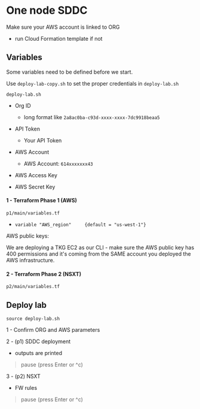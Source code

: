 # One node SDDC 
Make sure your AWS account is linked to ORG
- run Cloud Formation template if not


## Variables
Some variables need to be defined before we start. 

Use `deploy-lab-copy.sh` to set the proper credentials in `deploy-lab.sh` 
```
deploy-lab.sh
```
 - Org ID
    -   long format like `2a8ac0ba-c93d-xxxx-xxxx-7dc9918beaa5`
 - API Token
    -   Your API Token
 - AWS Account
    -   AWS Account: `614xxxxxxx43`
 - AWS Access Key

 - AWS Secret Key
  
 #### 1 - Terraform Phase 1 (AWS)
```
p1/main/variables.tf
```
 - `variable "AWS_region"     {default = "us-west-1"}`

  
  
 AWS public keys: 
  
  We are deploying a TKG EC2 as our CLI - make sure the AWS public key has 400 permissions and it's coming from the SAME account you deployed the AWS infrastructure.
  
 #### 2 - Terraform Phase 2 (NSXT)
```
p2/main/variables.tf
```



## Deploy lab
```text
source deploy-lab.sh
```
1 - Confirm ORG and AWS parameters
 
2 - (p1) SDDC deployment
 - outputs are printed
 > pause (press Enter or ^c)
 
3 - (p2) NSXT 
 - FW rules
 > pause (press Enter or ^c)
 

